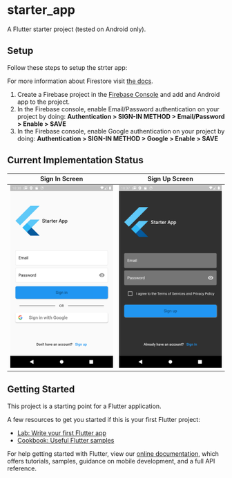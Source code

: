 # starter_app

A Flutter starter project (tested on Android only).

## Setup

Follow these steps to setup the strter app:

For more information about Firestore visit [the docs][firestore-docs].

[firestore-docs]: https://firebase.google.com/docs/firestore/

 1. Create a Firebase project in the [Firebase Console](https://console.firebase.google.com) and add and Android app to the project.
 1. In the Firebase console, enable Email/Password authentication on your project by doing: **Authentication > SIGN-IN METHOD > Email/Password > Enable > SAVE**
 1. In the Firebase console, enable Google authentication on your project by doing: **Authentication > SIGN-IN METHOD > Google > Enable > SAVE**

## Current Implementation Status

Sign In Screen | Sign Up Screen
--- | ---
![Sign In Screen](/screenshots/signin_light.png?raw=true "Sign In Screen") | ![Sign Up Screen](/screenshots/signup_dark.png?raw=true "Sign Up Screen")

## Getting Started

This project is a starting point for a Flutter application.

A few resources to get you started if this is your first Flutter project:

- [Lab: Write your first Flutter app](https://flutter.dev/docs/get-started/codelab)
- [Cookbook: Useful Flutter samples](https://flutter.dev/docs/cookbook)

For help getting started with Flutter, view our
[online documentation](https://flutter.dev/docs), which offers tutorials,
samples, guidance on mobile development, and a full API reference.
